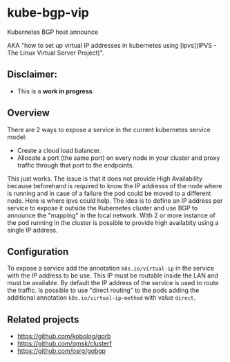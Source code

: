 # kube-bgp-vip
Kubernetes BGP host announce

AKA "how to set up virtual IP addresses in kubernetes using [ipvs](IPVS - The Linux Virtual Server Project)".

## Disclaimer:
- This is a **work in progress**.

## Overview

There are 2 ways to expose a service in the current kubernetes service model:

- Create a cloud load balancer.
- Allocate a port (the same port) on every node in your cluster and proxy traffic through that port to the endpoints.

This just works. The issue is that it does not provide High Availability because beforehand is required to know the IP addresss of the node where is running and in case of a failure the pod could be moved to a different node.
Here is where ipvs could help. The idea is to define an IP address per service to expose it outside the Kubernetes cluster and use BGP to announce the "mapping" in the local network. 
With 2 or more instance of the pod running in the cluster is possible to provide high availabity using a single IP address. 

## Configuration

To expose a service add the annotation `k8s.io/virtual-ip` in the service with the IP address to be use. This IP must be routable inside the LAN and must be available.
By default the IP address of the service is used to route the traffic. Is possible to use "direct routing" to the pods adding the additional annotation `k8s.io/virtual-ip-method` with value `direct`.

## Related projects

- https://github.com/kobolog/gorb
- https://github.com/qmsk/clusterf
- https://github.com/osrg/gobgp
